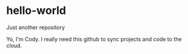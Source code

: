 # hello-world
Just another repository

Yo, I'm Cody. I really need this github to sync projects and code to the cloud.
